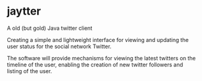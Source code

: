 # jaytter
A old (but gold) Java twitter client

Creating a simple and lightweight interface for viewing and updating the user status for the social network Twitter.

The software will provide mechanisms for viewing the latest twitters on the timeline of the user, enabling the creation of new twitter followers and listing of the user.
